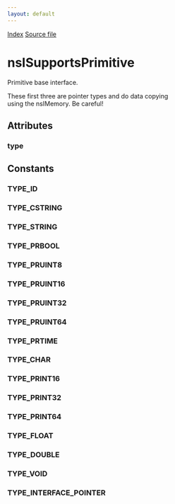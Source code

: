 ```yaml
---
layout: default
---
```

<div id='links'><a href="../index.html">Index</a>
<a href="http://dxr.mozilla.org/mozilla-central/source/xpcom/ds/nsISupportsPrimitives.idl">Source file</a>
</div>

# nsISupportsPrimitive #
  
Primitive base interface.  
  
These first three are pointer types and do data copying  
using the nsIMemory. Be careful!  
  

## Attributes ##

### type ###

## Constants ##

### TYPE_ID ###

### TYPE_CSTRING ###

### TYPE_STRING ###

### TYPE_PRBOOL ###

### TYPE_PRUINT8 ###

### TYPE_PRUINT16 ###

### TYPE_PRUINT32 ###

### TYPE_PRUINT64 ###

### TYPE_PRTIME ###

### TYPE_CHAR ###

### TYPE_PRINT16 ###

### TYPE_PRINT32 ###

### TYPE_PRINT64 ###

### TYPE_FLOAT ###

### TYPE_DOUBLE ###

### TYPE_VOID ###

### TYPE_INTERFACE_POINTER ###
